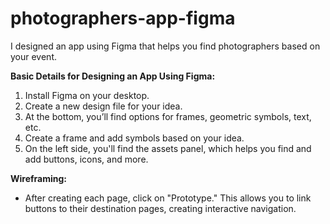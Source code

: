 # photographers-app-figma
I designed an app using Figma that helps you find photographers based on your event.


**Basic Details for Designing an App Using Figma:**

1. Install Figma on your desktop.
2. Create a new design file for your idea.
3. At the bottom, you’ll find options for frames, geometric symbols, text, etc.
4. Create a frame and add symbols based on your idea.
5. On the left side, you'll find the assets panel, which helps you find and add buttons, icons, and more.

**Wireframing:**

- After creating each page, click on "Prototype." This allows you to link buttons to their destination pages, creating interactive navigation.
